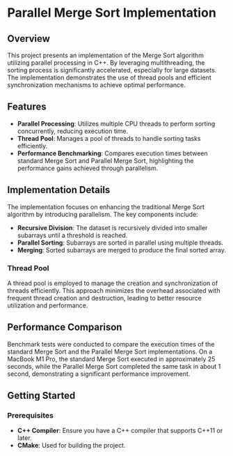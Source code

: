 # Parallel Merge Sort Implementation

## Overview

This project presents an implementation of the Merge Sort algorithm utilizing parallel processing in C++. By leveraging multithreading, the sorting process is significantly accelerated, especially for large datasets. The implementation demonstrates the use of thread pools and efficient synchronization mechanisms to achieve optimal performance.

## Features

- **Parallel Processing**: Utilizes multiple CPU threads to perform sorting concurrently, reducing execution time.
- **Thread Pool**: Manages a pool of threads to handle sorting tasks efficiently.
- **Performance Benchmarking**: Compares execution times between standard Merge Sort and Parallel Merge Sort, highlighting the performance gains achieved through parallelism.

## Implementation Details

The implementation focuses on enhancing the traditional Merge Sort algorithm by introducing parallelism. The key components include:

- **Recursive Division**: The dataset is recursively divided into smaller subarrays until a threshold is reached.
- **Parallel Sorting**: Subarrays are sorted in parallel using multiple threads.
- **Merging**: Sorted subarrays are merged to produce the final sorted array.

### Thread Pool

A thread pool is employed to manage the creation and synchronization of threads efficiently. This approach minimizes the overhead associated with frequent thread creation and destruction, leading to better resource utilization and performance.

## Performance Comparison

Benchmark tests were conducted to compare the execution times of the standard Merge Sort and the Parallel Merge Sort implementations. On a MacBook M1 Pro, the standard Merge Sort executed in approximately 25 seconds, while the Parallel Merge Sort completed the same task in about 1 second, demonstrating a significant performance improvement.

## Getting Started

### Prerequisites

- **C++ Compiler**: Ensure you have a C++ compiler that supports C++11 or later.
- **CMake**: Used for building the project.
